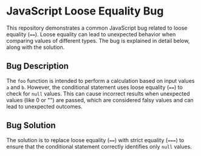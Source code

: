 # JavaScript Loose Equality Bug

This repository demonstrates a common JavaScript bug related to loose equality (`==`).  Loose equality can lead to unexpected behavior when comparing values of different types.  The bug is explained in detail below, along with the solution.

## Bug Description

The `foo` function is intended to perform a calculation based on input values `a` and `b`. However, the conditional statement uses loose equality (`==`) to check for `null` values. This can cause incorrect results when unexpected values (like 0 or "") are passed, which are considered falsy values and can lead to unexpected outcomes.

## Bug Solution

The solution is to replace loose equality (`==`) with strict equality (`===`) to ensure that the conditional statement correctly identifies only `null` values.
